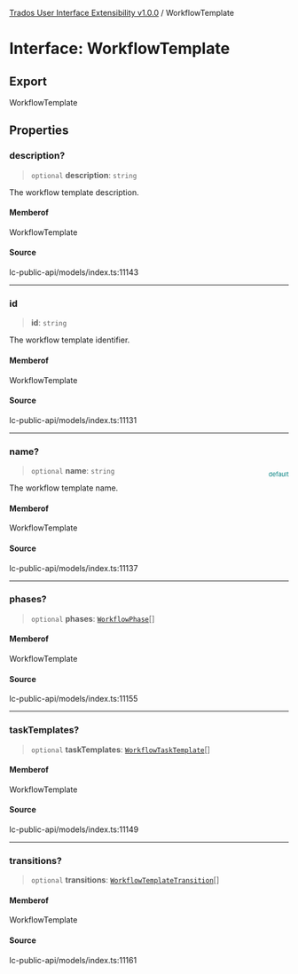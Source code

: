 [Trados User Interface Extensibility v1.0.0](../wiki/globals) / WorkflowTemplate

# Interface: WorkflowTemplate

## Export

WorkflowTemplate

## Properties

### description?

> `optional` **description**: `string`

The workflow template description.

#### Memberof

WorkflowTemplate

#### Source

lc-public-api/models/index.ts:11143

***

### id

> **id**: `string`

The workflow template identifier.

#### Memberof

WorkflowTemplate

#### Source

lc-public-api/models/index.ts:11131

***

### name?

> `optional` **name**: `string`

<div style="display:inline; float:right; color:#008080; margin-top:-23px; font-size:11px">default</div><div style="display: inline;">The workflow template name.</div>

#### Memberof

WorkflowTemplate

#### Source

lc-public-api/models/index.ts:11137

***

### phases?

> `optional` **phases**: [`WorkflowPhase`](../wiki/Interface.WorkflowPhase)[]

#### Memberof

WorkflowTemplate

#### Source

lc-public-api/models/index.ts:11155

***

### taskTemplates?

> `optional` **taskTemplates**: [`WorkflowTaskTemplate`](../wiki/Interface.WorkflowTaskTemplate)[]

#### Memberof

WorkflowTemplate

#### Source

lc-public-api/models/index.ts:11149

***

### transitions?

> `optional` **transitions**: [`WorkflowTemplateTransition`](../wiki/Interface.WorkflowTemplateTransition)[]

#### Memberof

WorkflowTemplate

#### Source

lc-public-api/models/index.ts:11161
